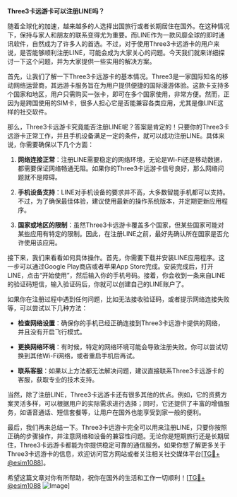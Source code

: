 **Three3卡远游卡可以注册LINE吗？**

随着全球化的加速，越来越多的人选择出国旅行或者长期居住在国外。在这种情况下，保持与家人和朋友的联系变得尤为重要。而LINE作为一款风靡全球的即时通讯软件，自然成为了许多人的首选。不过，对于使用Three3卡远游卡的用户来说，是否能够顺利注册LINE，可能会成为大家关心的问题。今天我们就来详细探讨一下这个问题，并为大家提供一些实用的解决方案。

首先，让我们了解一下Three3卡远游卡的基本情况。Three3是一家国际知名的移动网络运营商，其远游卡服务旨在为用户提供便捷的国际漫游体验。这款卡支持多个国家和地区，用户只需购买一张卡，即可在多个国家使用，非常方便。然而，正因为是跨国使用的SIM卡，很多人担心它是否能兼容各类应用，尤其是像LINE这样的社交软件。

那么，Three3卡远游卡究竟能否注册LINE呢？答案是肯定的！只要你的Three3卡远游卡正常工作，并且手机设备满足一定的条件，就可以成功注册LINE。具体来说，你需要确保以下几个方面：

1. **网络连接正常**：注册LINE需要稳定的网络环境，无论是Wi-Fi还是移动数据，都需要保证网络畅通无阻。如果你的Three3卡远游卡信号良好，那么网络问题就不是障碍。

2. **手机设备支持**：LINE对手机设备的要求并不高，大多数智能手机都可以支持。不过，为了确保最佳体验，建议使用最新的操作系统版本，并定期更新应用程序。

3. **国家或地区的限制**：虽然Three3卡远游卡覆盖多个国家，但某些国家可能对某些应用有特定的限制。因此，在注册LINE之前，最好先确认所在国家是否允许使用该应用。

接下来，我们来看看如何具体操作。首先，你需要下载并安装LINE应用程序。这一步可以通过Google Play商店或者苹果App Store完成。安装完成后，打开LINE，点击“开始使用”，然后输入你的手机号码。接着，你会收到一条来自LINE的验证码短信，输入验证码后，你就可以创建自己的LINE账户了。

如果你在注册过程中遇到任何问题，比如无法接收验证码，或者提示网络连接失败等，可以尝试以下几种方法：

- **检查网络设置**：确保你的手机已经正确连接到Three3卡远游卡提供的网络，并且没有开启飞行模式。
  
- **更换网络环境**：有时候，特定的网络环境可能会导致注册失败。你可以尝试切换到其他Wi-Fi网络，或者重启手机后再试。

- **联系客服**：如果以上方法都无法解决问题，建议直接联系Three3卡远游卡的客服，获取专业的技术支持。

当然，除了注册LINE，Three3卡远游卡还有很多其他的优点。例如，它的资费方案灵活多样，可以根据用户的实际需求进行选择；同时，它还提供了丰富的增值服务，如语音通话、短信套餐等，让用户在国外也能享受到家一般的便利。

最后，我们再来总结一下。Three3卡远游卡完全可以用来注册LINE，只要你按照正确的步骤操作，并注意网络和设备的兼容性问题。无论你是短期旅行还是长期居住，Three3卡远游卡都能为你提供稳定可靠的通信服务。如果你想了解更多关于Three3卡远游卡的信息，欢迎访问官方网站或者关注相关社交媒体平台[[TG💪+ @esim1088](https://t.me/s/esim1088)]。

希望这篇文章对你有所帮助，祝你在国外的生活和工作一切顺利！[[TG💪+ @esim1088](https://t.me/s/esim1088) ![Image](https://i.postimg.cc/4NQfJmqS/Snipaste-2025-05-13-00-14-12.png)]